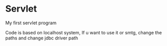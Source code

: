 # Servlet
My first servlet program

Code is based on localhost system, If u want to use it or smtg, change the paths and change jdbc driver path

